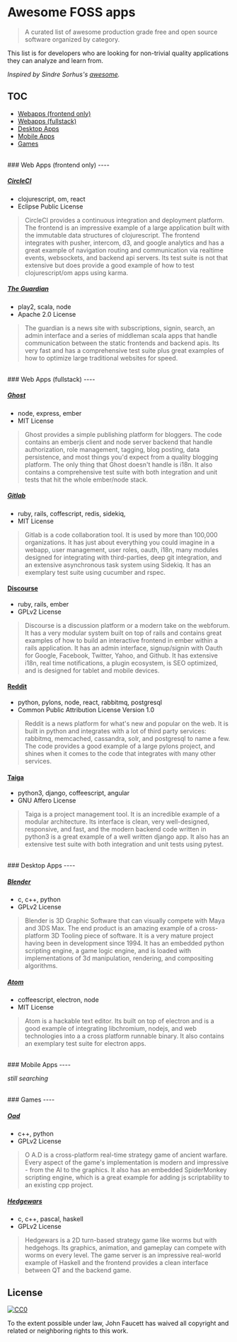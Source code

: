 # Awesome FOSS apps

> A curated list of awesome production grade free and open source software organized by category.

This list is for developers who are looking for non-trivial quality applications they can analyze and learn from.

*Inspired by Sindre Sorhus's [awesome](https://github.com/sindresorhus/awesome).*

## TOC

- [Webapps (frontend only)](#web-apps-frontend-only)
- [Webapps (fullstack)](#web-apps-fullstack)
- [Desktop Apps](#desktop-apps)
- [Mobile Apps](#mobile-apps)
- [Games](#games)

<br />
### Web Apps (frontend only)
----

##### [CircleCI](https://github.com/circleci/frontend)

* clojurescript, om, react
* Eclipse Public License

> CircleCI provides a continuous integration and deployment platform. The frontend is an impressive example of a large application built with the immutable data structures of clojurescript. The frontend integrates with pusher, intercom, d3, and google analytics and has a great example of navigation routing and communication via realtime events, websockets, and backend api servers. Its test suite is not that extensive but does provide a good example of how to test clojurescript/om apps using karma.



##### [The Guardian](https://github.com/guardian/frontend) 

* play2, scala, node
* Apache 2.0 License

> The guardian is a news site with subscriptions, signin, search, an admin interface and a series of middleman scala apps that handle communication between the static frontends and backend apis. Its very fast and has a comprehensive test suite plus great examples of how to optimize large traditional websites for speed.

<br/>
### Web Apps (fullstack)
----

##### [Ghost](https://github.com/TryGhost/Ghost)

* node, express, ember
* MIT License

> Ghost provides a simple publishing platform for bloggers. The code contains an emberjs client and node server backend that handle authorization, role management, tagging, blog posting, data persistence, and most things you'd expect from a quality blogging platform. The only thing that Ghost doesn't handle is i18n. It also contains a comprehensive test suite with both integration and unit tests that hit the whole ember/node stack.



##### [Gitlab](https://github.com/gitlabhq/gitlabhq)

* ruby, rails, coffescript, redis, sidekiq, 
* MIT License

> Gitlab is a code collaboration tool. It is used by more than 100,000 organizations. It has just about everything you could imagine in a webapp, user management, user roles, oauth, i18n, many modules designed for integrating with third-parties, deep git integration, and an extensive asynchronous task system using Sidekiq. It has an exemplary test suite using cucumber and rspec.



#### [Discourse](https://github.com/discourse/discourse)

* ruby, rails, ember
* GPLv2 License

> Discourse is a discussion platform or a modern take on the webforum. It has a very modular system built on top of rails and contains great examples of how to build an interactive frontend in ember within a rails application. It has an admin interface, signup/signin with Oauth for Google, Facebook, Twitter, Yahoo, and Github. It has extensive i18n, real time notifications, a plugin ecosystem, is SEO optimized, and is designed for tablet and mobile devices.

#### [Reddit](https://github.com/reddit)

* python, pylons, node, react, rabbitmq, postgresql
* Common Public Attribution License Version 1.0

> Reddit is a news platform for what's new and popular on the web. It is built in python and integrates with a lot of third party services: rabbitmq, memcached, cassandra, solr, and postgresql to name a few. The code provides a good example of a large pylons project, and shines when it comes to the code that integrates with many other services.

#### [Taiga](https://github.com/taigaio)

* python3, django, coffeescript, angular
* GNU Affero License 

> Taiga is a project management tool. It is an incredible example of a modular architecture. Its interface is clean, very well-designed, responsive, and fast, and the modern backend code written in python3 is a great example of a well written django app. It also has an extensive test suite with both integration and unit tests using pytest.

<br/>
### Desktop Apps
----

##### [Blender](http://www.blender.org/download/)

* c, c++, python
* GPLv2 License

> Blender is 3D Graphic Software that can visually compete with Maya and 3DS Max. The end product is an amazing example of a cross-platform 3D Tooling piece of software. It is a very mature project having been in development since 1994. It has an embedded python scripting engine, a game logic engine, and is loaded with implementations of 3d manipulation, rendering, and compositing algorithms.


##### [Atom](https://github.com/atom/atom)

* coffeescript, electron, node
* MIT License

> Atom is a hackable text editor. Its built on top of electron and is a good example of integrating libchromium, nodejs, and web technologies into a a cross platform runnable binary. It also contains an exemplary test suite for electron apps.

<br/>
### Mobile Apps
----

*still searching*

<br/>
### Games
----

##### [Oad](https://github.com/0ad/0ad)

* c++, python
* GPLv2 License

> O A.D is a cross-platform real-time strategy game of ancient warfare. Every aspect of the game's implementation is modern and impressive - from the AI to the graphics. It also has an embedded SpiderMonkey scripting engine, which is a great example for adding js scriptability to an existing cpp project.


##### [Hedgewars](https://github.com/hedgewars/hw)

* c, c++, pascal, haskell
* GPLv2 License

> Hedgewars is a 2D turn-based strategy game like worms but with hedgehogs. Its graphics, animation, and gameplay can compete with worms on every level. The game server is an impressive real-world example of Haskell and the frontend provides a clean interface between QT and the backend game.


## License

[![CC0](http://i.creativecommons.org/p/zero/1.0/88x31.png)](http://creativecommons.org/publicdomain/zero/1.0/)

To the extent possible under law, John Faucett has waived all copyright and related or neighboring rights to this work.

